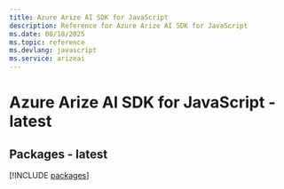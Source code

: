 ```yaml
---
title: Azure Arize AI SDK for JavaScript
description: Reference for Azure Arize AI SDK for JavaScript
ms.date: 08/18/2025
ms.topic: reference
ms.devlang: javascript
ms.service: arizeai
---
```

# Azure Arize AI SDK for JavaScript - latest
## Packages - latest
[!INCLUDE [packages](arize-ai-index.md)]